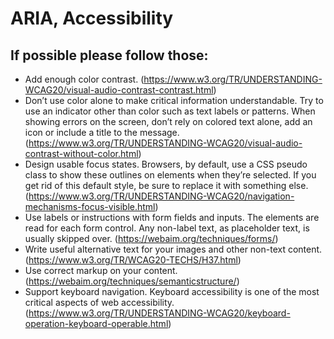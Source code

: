 # ARIA, Accessibility
## If possible please follow those:
- Add enough color contrast. (https://www.w3.org/TR/UNDERSTANDING-WCAG20/visual-audio-contrast-contrast.html)
- Don’t use color alone to make critical information understandable. Try to use an indicator other than color such as text labels or patterns. When showing errors on the screen, don’t rely on colored text alone, add an icon or include a title to the message. (https://www.w3.org/TR/UNDERSTANDING-WCAG20/visual-audio-contrast-without-color.html)
- Design usable focus states. Browsers, by default, use a CSS pseudo class to show these outlines on elements when they’re selected. If you get rid of this default style, be sure to replace it with something else. (https://www.w3.org/TR/UNDERSTANDING-WCAG20/navigation-mechanisms-focus-visible.html)
- Use labels or instructions with form fields and inputs. The <label> elements are read for each form control. Any non-label text, as placeholder text, is usually skipped over. (https://webaim.org/techniques/forms/)
- Write useful alternative text for your images and other non-text content. (https://www.w3.org/TR/WCAG20-TECHS/H37.html)
- Use correct markup on your content. (https://webaim.org/techniques/semanticstructure/)
- Support keyboard navigation. Keyboard accessibility is one of the most critical aspects of web accessibility. (https://www.w3.org/TR/UNDERSTANDING-WCAG20/keyboard-operation-keyboard-operable.html)

